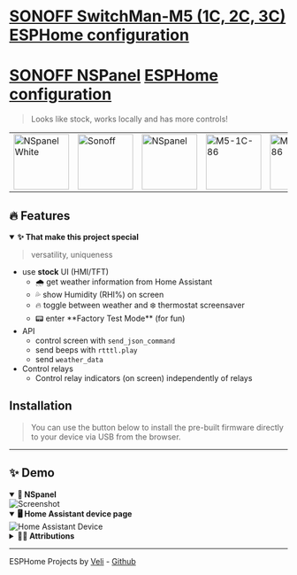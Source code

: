 <h1>
	<a href="https://sonoff.tech/product/smart-wall-switches/m5/">SONOFF SwitchMan-M5 (1C, 2C, 3C)</a>
	<a href="https://github.com/velijv/esphome-configs">ESPHome configuration</a></a>
</h1>

<h1>
	<a href="https://sonoff.tech/product/central-control-panel/nspanel/">SONOFF NSPanel</a>
	<a href="https://esphome.io/">ESPHome</a>
	<a href="https://github.com/velijv/esphome-configs">configuration</a></a>
</h1>

<blockquote>Looks like stock, works locally and has more controls!</blockquote>

<table>
	<tr>
		<td>
			<img alt="NSpanel White" src="https://raw.githubusercontent.com/velijv/esphome-configs/main/static/icons/nspanel86w.svg" height="100">
		</td>
		<td>
			<img alt="Sonoff" src="https://raw.githubusercontent.com/velijv/esphome-configs/main/static/logos/sonoff.svg" height="100">
		</td>
		<td>
			<img alt="NSpanel" src="https://raw.githubusercontent.com/velijv/esphome-configs/main/static/icons/nspanel86.svg" height="100">
		</td>
		<td>
			<img alt="M5-1C-86" src="https://raw.githubusercontent.com/velijv/esphome-configs/main/static/icons/m5-1c-86.svg" height="100">
		</td>
		<td>
			<img alt="M5-2C-86" src="https://raw.githubusercontent.com/velijv/esphome-configs/main/static/icons/m5-2c-86.svg" height="100">
		</td>
		<td>
			<img alt="M5-3C-86" src="https://raw.githubusercontent.com/velijv/esphome-configs/main/static/icons/m5-3c-86.svg" height="100">
		</td>
		<td>
			<img alt="Made for ESPHome" src="https://raw.githubusercontent.com/velijv/esphome-configs/main/static/logos/made-for-esphome.svg" height="100">
		</td>
	</tr>
</table>


<h2> 🔥 Features </h2>

<details open>
<summary><b>✨ That make this project special</b></summary>

<blockquote>versatility, uniqueness</blockquote>

<ul>
<li> use <b>stock</b> UI (HMI/TFT)
	<ul>
		<li>🌧️ get weather information from Home Assistant</li>
		<li>💦 show Humidity (RHI%) on screen</li>
		<li>🔥 toggle between weather and ❄️ thermostat screensaver</li>
		<li>📟 enter **Factory Test Mode** (for fun)</li>
	</ul>
</li>
<li>API
	<ul>	
		<li>control screen with <code>send_json_command</code></li>
		<li>send beeps with <code>rtttl.play</code></li>
		<li>send <code>weather_data</code></li>
	</ul>
</li>
<li>Control relays
	<ul>
		<li>Control relay indicators (on screen) independently of relays</li>
	</ul>
</li>
</ul>
</details>

<h2> Installation </h2>

<blockquote> You can use the button below to install the pre-built firmware directly to your device via USB from the browser. </blockquote>

<esp-web-install-button manifest="./manifest.json"></esp-web-install-button>
<script type="module" src="https://unpkg.com/esp-web-tools@9.1.0/dist/web/install-button.js?module"></script>

<hr>

<h2>✨ Demo</h2>

<details open>
<summary><b>🔲 NSpanel</b></summary>
<img src="https://raw.githubusercontent.com/velijv/esphome-configs/main/static/screens/nspanel.jpeg" alt="Screenshot">
</details>

<details open>
<summary><b>🖥️ Home Assistant device page</b></summary>
<img src="https://raw.githubusercontent.com/velijv/esphome-configs/main/static/screens/homeassistant-device.jpeg" alt="Home Assistant Device">
</details>

<details>
<summary><b>🤜🏻 Attributions</b></summary>

<ul>
	<li><h4> Component author:</h4> <a href="https://github.com/esphome/esphome/pull/2702">Create initial NSPanel component #2702</a> by @jesserockz</li>
	<li><h4>Some code gathered from / inspired by</h4></li>
	<li>https://community.home-assistant.io/t/</li>sonoff-nspanel-by-itead-smart-scene-wall-switch-based-on-esp32-and-custom-nextion-touch-screen-panel-display-non-pro-variant/332962/356</li>
	<li>https://github.com/sairon/esphome-nspanel-lovelace-ui</li>
	<li>https://github.com/DeanoXX/esphome-config/blob/main/esp-nsp01.yaml</li>
	<li>https://github.com/esphome/esphome/pull/2702</li>
	<li>https://github.com/esphome/feature-requests/issues/1469</li>
	<li>https://blakadder.github.io/nspanel/ </li>
	<li>https://gist.github.com/blakadder/7928279bd95ad47b54f705b7a121a7e1</li>
</ul>

</details>

<hr>

ESPHome Projects by [Veli](https://veli.ee) - [Github](https://github.com/velijv)
